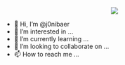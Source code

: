 <div align="center" style"border-radius:15px">
  <img src="https://user-images.githubusercontent.com/68662326/139536366-fa03edfb-bc80-4d36-975d-f2568426ee81.png" style"width: 100%;border-radius:15px">
</div>

- 👋 Hi, I’m @j0nibaer 
- 👀 I’m interested in ...
- 🌱 I’m currently learning ...
- 💞️ I’m looking to collaborate on ...
- 📫 How to reach me ...

<!---
j0nibaer/j0nibaer is a ✨ special ✨ repository because its `README.md` (this file) appears on your GitHub profile.
You can click the Preview link to take a look at your changes.
--->

